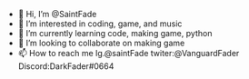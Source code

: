- 👋 Hi, I’m @SaintFade
- 👀 I’m interested in coding, game, and music
- 🌱 I’m currently learning code, making game, python
- 💞️ I’m looking to collaborate on making game
- 📫 How to reach me Ig.@saintFade twiter:@VanguardFader Discord:DarkFader#0664

<!---
SaintFade/SaintFade is a ✨ special ✨ repository because its `README.md` (this file) appears on your GitHub profile.
You can click the Preview link to take a look at your changes.
--->
